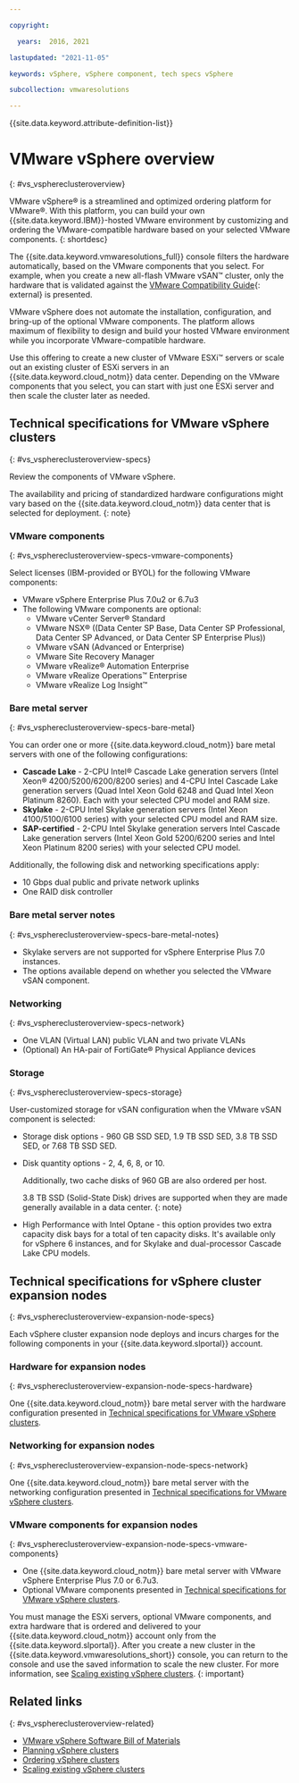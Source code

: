 ```yaml
---

copyright:

  years:  2016, 2021

lastupdated: "2021-11-05"

keywords: vSphere, vSphere component, tech specs vSphere

subcollection: vmwaresolutions

---
```


{{site.data.keyword.attribute-definition-list}}

# VMware vSphere overview
{: #vs_vsphereclusteroverview}

VMware vSphere® is a streamlined and optimized ordering platform for VMware®. With this platform, you can build your own {{site.data.keyword.IBM}}-hosted VMware environment by customizing and ordering the VMware-compatible hardware based on your selected VMware components.
{: shortdesc}

The {{site.data.keyword.vmwaresolutions_full}} console filters the hardware automatically, based on the VMware components that you select. For example, when you create a new all-flash VMware vSAN™ cluster, only the hardware that is validated against the [VMware Compatibility Guide](https://www.vmware.com/resources/compatibility/search.php){: external} is presented.

VMware vSphere does not automate the installation, configuration, and bring-up of the optional VMware components. The platform allows maximum of flexibility to design and build your hosted VMware environment while you incorporate VMware-compatible hardware.

Use this offering to create a new cluster of VMware ESXi™ servers or scale out an existing cluster of ESXi servers in an {{site.data.keyword.cloud_notm}} data center. Depending on the VMware components that you select, you can start with just one ESXi server and then scale the cluster later as needed.

## Technical specifications for VMware vSphere clusters
{: #vs_vsphereclusteroverview-specs}

Review the components of VMware vSphere.

The availability and pricing of standardized hardware configurations might vary based on the {{site.data.keyword.cloud_notm}} data center that is selected for deployment.
{: note}

### VMware components
{: #vs_vsphereclusteroverview-specs-vmware-components}

Select licenses (IBM-provided or BYOL) for the following VMware components:
* VMware vSphere Enterprise Plus 7.0u2 or 6.7u3
* The following VMware components are optional:
   * VMware vCenter Server® Standard
   * VMware NSX® ((Data Center SP Base, Data Center SP Professional, Data Center SP Advanced, or Data Center SP Enterprise Plus))
   * VMware vSAN (Advanced or Enterprise)
   * VMware Site Recovery Manager
   * VMware vRealize® Automation Enterprise
   * VMware vRealize Operations™ Enterprise
   * VMware vRealize Log Insight™

### Bare metal server
{: #vs_vsphereclusteroverview-specs-bare-metal}

You can order one or more {{site.data.keyword.cloud_notm}} bare metal servers with one of the following configurations:
* **Cascade Lake** - 2-CPU Intel® Cascade Lake generation servers (Intel Xeon® 4200/5200/6200/8200 series) and 4-CPU Intel Cascade Lake generation servers (Quad Intel Xeon Gold 6248 and Quad Intel Xeon Platinum 8260). Each with your selected CPU model and RAM size.
* **Skylake** - 2-CPU Intel Skylake generation servers (Intel Xeon 4100/5100/6100 series) with your selected CPU model and RAM size.
* **SAP-certified** - 2-CPU Intel Skylake generation servers Intel Cascade Lake generation servers (Intel Xeon Gold 5200/6200 series and Intel Xeon Platinum 8200 series) with your selected CPU model.

Additionally, the following disk and networking specifications apply:
* 10 Gbps dual public and private network uplinks
* One RAID disk controller

### Bare metal server notes
{: #vs_vsphereclusteroverview-specs-bare-metal-notes}

* Skylake servers are not supported for vSphere Enterprise Plus 7.0 instances.
* The options available depend on whether you selected the VMware vSAN component.

### Networking
{: #vs_vsphereclusteroverview-specs-network}

* One VLAN (Virtual LAN) public VLAN and two private VLANs
* (Optional) An HA-pair of FortiGate® Physical Appliance devices

### Storage
{: #vs_vsphereclusteroverview-specs-storage}

User-customized storage for vSAN configuration when the VMware vSAN component is selected:
* Storage disk options - 960 GB SSD SED, 1.9 TB SSD SED, 3.8 TB SSD SED, or 7.68 TB SSD SED.
* Disk quantity options - 2, 4, 6, 8, or 10.

   Additionally, two cache disks of 960 GB are also ordered per host.

   3.8 TB SSD (Solid-State Disk) drives are supported when they are made generally available in a data center.
   {: note}

* High Performance with Intel Optane - this option provides two extra capacity disk bays for a total of ten capacity disks. It's available only for vSphere 6 instances, and for Skylake and dual-processor Cascade Lake CPU models.

## Technical specifications for vSphere cluster expansion nodes
{: #vs_vsphereclusteroverview-expansion-node-specs}

Each vSphere cluster expansion node deploys and incurs charges for the following components in your {{site.data.keyword.slportal}} account.

### Hardware for expansion nodes
{: #vs_vsphereclusteroverview-expansion-node-specs-hardware}

One {{site.data.keyword.cloud_notm}} bare metal server with the hardware configuration presented in [Technical specifications for VMware vSphere clusters](/docs/vmwaresolutions?topic=vmwaresolutions-vs_vsphereclusteroverview#vs_vsphereclusteroverview-specs).

### Networking for expansion nodes
{: #vs_vsphereclusteroverview-expansion-node-specs-network}

One {{site.data.keyword.cloud_notm}} bare metal server with the networking configuration presented in [Technical specifications for VMware vSphere clusters](/docs/vmwaresolutions?topic=vmwaresolutions-vs_vsphereclusteroverview#vs_vsphereclusteroverview-specs).

### VMware components for expansion nodes
{: #vs_vsphereclusteroverview-expansion-node-specs-vmware-components}

* One {{site.data.keyword.cloud_notm}} bare metal server with VMware vSphere Enterprise Plus 7.0 or 6.7u3.  
* Optional VMware components presented in [Technical specifications for VMware vSphere clusters](/docs/vmwaresolutions?topic=vmwaresolutions-vs_vsphereclusteroverview#vs_vsphereclusteroverview-specs).

You must manage the ESXi servers, optional VMware components, and extra hardware that is ordered and delivered to your {{site.data.keyword.cloud_notm}} account only from the {{site.data.keyword.slportal}}. After you create a new cluster in the {{site.data.keyword.vmwaresolutions_short}} console, you can return to the console and use the saved information to scale the new cluster. For more information, see [Scaling existing vSphere clusters](/docs/vmwaresolutions?topic=vmwaresolutions-vs_scalingexistingclusters).
{: important}

## Related links
{: #vs_vsphereclusteroverview-related}

* [VMware vSphere Software Bill of Materials](/docs/vmwaresolutions?topic=vmwaresolutions-vs_bom)
* [Planning vSphere clusters](/docs/vmwaresolutions?topic=vmwaresolutions-vs_planning)
* [Ordering vSphere clusters](/docs/vmwaresolutions?topic=vmwaresolutions-vs_orderinginstances)
* [Scaling existing vSphere clusters](/docs/vmwaresolutions?topic=vmwaresolutions-vs_scalingexistingclusters)
